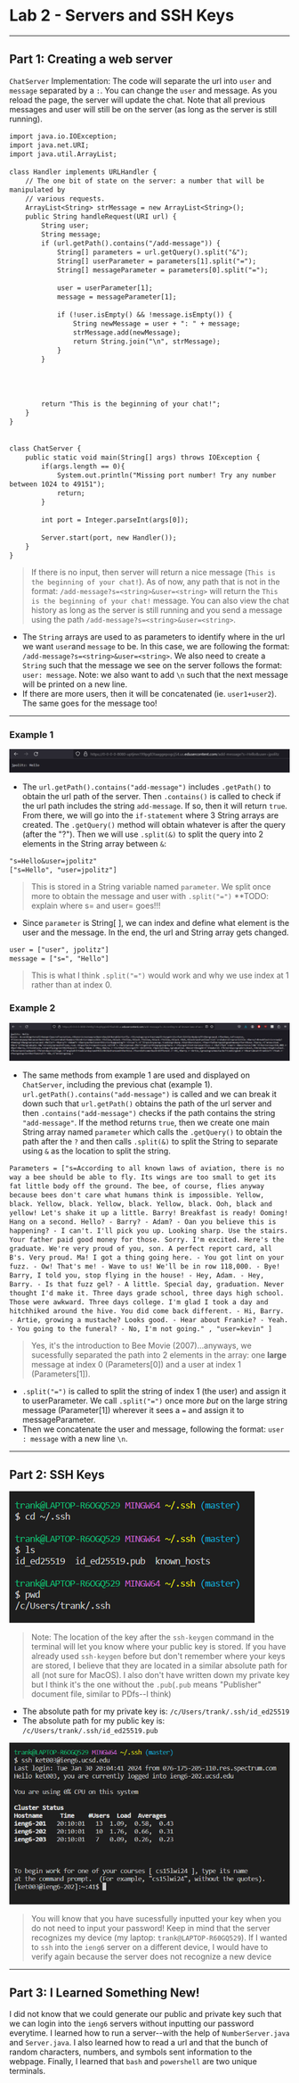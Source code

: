 # Lab 2 - Servers and SSH Keys
---
## Part 1: Creating a web server
`ChatServer` Implementation: The code will separate the url into `user` and `message` separated by a `:`. You can change the `user` and message. As you reload the page, the server will update the chat. Note that all previous messages and user will still be on the server (as long as the server is still running).
```
import java.io.IOException;
import java.net.URI;
import java.util.ArrayList;

class Handler implements URLHandler {
    // The one bit of state on the server: a number that will be manipulated by
    // various requests.
    ArrayList<String> strMessage = new ArrayList<String>();
    public String handleRequest(URI url) {
        String user;
        String message;
        if (url.getPath().contains("/add-message")) {
            String[] parameters = url.getQuery().split("&");
            String[] userParameter = parameters[1].split("=");
            String[] messageParameter = parameters[0].split("=");

            user = userParameter[1];
            message = messageParameter[1];

            if (!user.isEmpty() && !message.isEmpty()) {
                String newMessage = user + ": " + message;
                strMessage.add(newMessage);
                return String.join("\n", strMessage);
            }
        }

            
           
        
        return "This is the beginning of your chat!";
    }
}


class ChatServer {
    public static void main(String[] args) throws IOException {
        if(args.length == 0){
            System.out.println("Missing port number! Try any number between 1024 to 49151");
            return;
        }

        int port = Integer.parseInt(args[0]);

        Server.start(port, new Handler());
    }
}
```
> If there is no input, then server will return a nice message (`This is the beginning of your chat!`). As of now, any path that is not in the format: `/add-message?s=<string>&user=<string>` will return the `This is the beginning of your chat!` message. You can also view the chat history as long as the server is still running and you send a message using the path `/add-message?s=<string>&user=<string>`.
- The `String` arrays are used to as parameters to identify where in the url we want `user`and `message` to be. In this case, we are following the format: `/add-message?s=<string>&user=<string>`. We also need to create a `String` such that the message we see on the server follows the format: `user: message`. Note: we also want to add `\n` such that the next message will be printed on a new line.
- If there are more users, then it will be concatenated (ie. `user1+user2`). The same goes for the message too!
---
### Example 1
![img](ChatServerMessage_1.png)
- The `url.getPath().contains("add-message")` includes `.getPath()` to obtain the url path of the server. Then `.contains()` is called to check if the url path includes the string `add-message`. If so, then it will return `true`. From there, we will go into the `if-statement` where 3 String arrays are created. The `.getQuery()` method will obtain whatever is after the query (after the "?"). Then we will use `.split(&)` to split the query into 2 elements in the String array between `&`:
```
"s=Hello&user=jpolitz"
["s=Hello", "user=jpolitz"]
```
> This is stored in a String variable named `parameter`. We split once more to obtain the message and user with `.split("=")` **TODO: explain where s= and user= goes!!!
- Since `parameter` is String[ ], we can index and define what element is the user and the message. In the end, the url and String array gets changed.
```
user = ["user", jpolitz"]
message = ["s=", "Hello"]
```
> This is what I think `.split("=")` would work and why we use index at 1 rather than at index 0.

### Example 2
![img](ChatServerMessage_2.png)
- The same methods from example 1 are used and displayed on `ChatServer`, including the previous chat (example 1). `url.getPath().contains("add-message")` is called and we can break it down such that `url.getPath()` obtains the path of the url server and then `.contains("add-message")` checks if the path contains the string `"add-message"`. If the method returns `true`, then we create one main String array named `parameter` which calls the `.getQuery()` to obtain the path after the `?` and then calls `.split(&)` to split the String to separate using `&` as the location to split the string.
```
Parameters = ["s=According to all known laws of aviation, there is no way a bee should be able to fly. Its wings are too small to get its fat little body off the ground. The bee, of course, flies anyway because bees don't care what humans think is impossible. Yellow, black. Yellow, black. Yellow, black. Yellow, black. Ooh, black and yellow! Let's shake it up a little. Barry! Breakfast is ready! Ooming! Hang on a second. Hello? - Barry? - Adam? - Oan you believe this is happening? - I can't. I'll pick you up. Looking sharp. Use the stairs. Your father paid good money for those. Sorry. I'm excited. Here's the graduate. We're very proud of you, son. A perfect report card, all B's. Very proud. Ma! I got a thing going here. - You got lint on your fuzz. - Ow! That's me! - Wave to us! We'll be in row 118,000. - Bye! Barry, I told you, stop flying in the house! - Hey, Adam. - Hey, Barry. - Is that fuzz gel? - A little. Special day, graduation. Never thought I'd make it. Three days grade school, three days high school. Those were awkward. Three days college. I'm glad I took a day and hitchhiked around the hive. You did come back different. - Hi, Barry. - Artie, growing a mustache? Looks good. - Hear about Frankie? - Yeah. - You going to the funeral? - No, I'm not going." , "user=kevin" ] 
```
> Yes, it's the introduction to Bee Movie (2007)...anyways, we sucessfully separated the path into 2 elements in the array: one **large** message at index 0 (Parameters[0]) and a user at index 1 (Parameters[1]).
- `.split("=")` is called to split the string of index 1 (the user) and assign it to userParameter. We call `.split("=")` once more *but* on the large string message (Parameter[1]) wherever it sees a `=` and assign it to messageParameter.
- Then we concatenate the user and message, following the format: `user : message` with a new line `\n`.
---
## Part 2: SSH Keys
![img](terminal_keys.png)
> Note: The location of the key after the `ssh-keygen` command in the terminal will let you know where your public key is stored. If you have already used `ssh-keygen` before but don't remember where your keys are stored, I believe that they are located in a similar absolute path for all (not sure for MacOS). I also don't have written down my private key but I think it's the one without the `.pub`(`.pub` means "Publisher" document file, similar to PDfs--I think)

- The absolute path for my private key is: `/c/Users/trank/.ssh/id_ed25519`
- The absolute path for my public key is: `/c/Users/trank/.ssh/id_ed25519.pub`

![img](terminal_interaction.png)
> You will know that you have sucessfully inputted your key when you do not need to input your password! Keep in mind that the server recognizes my device (my laptop: `trank@LAPTOP-R60GQ529`). If I wanted to `ssh` into the `ieng6` server on a different device, I would have to verify again because the server does not recognize a new device
---
## Part 3: I Learned Something New!
I did not know that we could generate our public and private key such that we can login into the `ieng6` servers without inputting our password everytime. I learned how to run a server--with the help of `NumberServer.java` and `Server.java`. I also learned how to read a url and that the bunch of random characters, numbers, and symbols sent information to the webpage. Finally, I learned that `bash` and `powershell` are two unique terminals.
